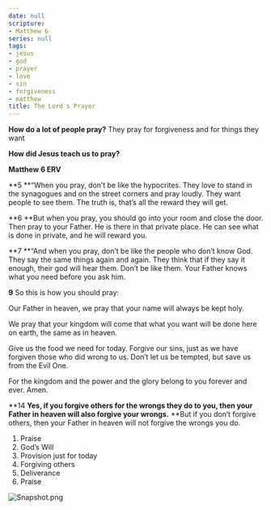 ```yaml
---
date: null
scripture:
- Matthew 6
series: null
tags:
- jesus
- god
- prayer
- love
- sin
- forgiveness
- matthew
title: The Lord s Prayer
---
```



**How do a lot of people pray?**
They pray for forgiveness and for things they want

**How did Jesus teach us to pray?**

**Matthew 6 ERV**

**5 **“When you pray, don’t be like the hypocrites. They love to stand in the synagogues and on the street corners and pray loudly. They want people to see them. The truth is, that’s all the reward they will get.

**6 **But when you pray, you should go into your room and close the door. Then pray to your Father. He is there in that private place. He can see what is done in private, and he will reward you.

**7 **“And when you pray, don’t be like the people who don’t know God. They say the same things again and again. They think that if they say it enough, their god will hear them. Don’t be like them. Your Father knows what you need before you ask him.

**9** So this is how you should pray:

Our Father in heaven, we pray that your name will always be kept holy.

We pray that your kingdom will come that what you want will be done here on earth, the same as in heaven.

Give us the food we need for today.
Forgive our sins, just as we have forgiven those who did wrong to us.
Don’t let us be tempted, but save us from the Evil One.

For the kingdom and the power and the glory belong to you forever and ever. Amen.

**14 **Yes, if you forgive others for the wrongs they do to you, then your Father in heaven will also forgive your wrongs.** **But if you don’t forgive others, then your Father in heaven will not forgive the wrongs you do.

1. Praise
2. God’s Will
3. Provision just for today
4. Forgiving others
5. Deliverance
6. Praise

![Snapshot.png](Snapshot-3.png)